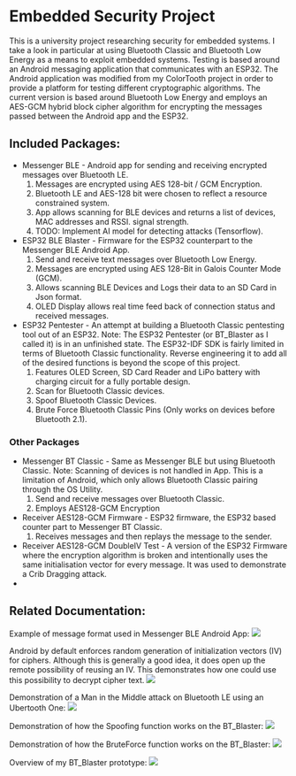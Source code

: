 # Embedded Security Project
This is a university project researching security for embedded systems. I take a look in particular at using Bluetooth Classic and Bluetooth Low Energy as a means to exploit embedded systems. Testing is based around an Android messaging application that communicates with an ESP32. The Android application was modified from my ColorTooth project in order to provide a platform for testing different cryptographic algorithms. The current version is based around Bluetooth Low Energy and employs an AES-GCM hybrid block cipher algorithm for encrypting the messages passed between the Android app and the ESP32.

## Included Packages:
* Messenger BLE - Android app for sending and receiving encrypted messages over Bluetooth LE.
	1. Messages are encrypted using AES 128-bit / GCM Encryption.
	1. Bluetooth LE and AES-128 bit were chosen to reflect a resource constrained system.
	1. App allows scanning for BLE devices and returns a list of devices, MAC addresses and RSSI. signal strength.
	1. TODO: Implement AI model for detecting attacks (Tensorflow).
* ESP32 BLE Blaster - Firmware for the ESP32 counterpart to the Messenger BLE Android App.
	1. Send and receive text messages over Bluetooth Low Energy.
	1. Messages are encrypted using AES 128-Bit in Galois Counter Mode (GCM).
	1. Allows scanning BLE Devices and Logs their data to an SD Card in Json format.
	1. OLED Display allows real time feed back of connection status and received messages.
* ESP32 Pentester - An attempt at building a Bluetooth Classic pentesting tool out of an ESP32. Note: The ESP32 Pentester (or BT_Blaster as I called it) is in an unfinished state. The ESP32-IDF SDK is fairly limited in terms of Bluetooth Classic functionality. Reverse engineering it to add all of the desired functions is beyond the scope of this project.
	1. Features OLED Screen, SD Card Reader and LiPo battery with charging circuit for a fully portable design.
	1. Scan for Bluetooth Classic devices.
	1. Spoof Bluetooth Classic Devices.
	1. Brute Force Bluetooth Classic Pins (Only works on devices before Bluetooth 2.1).
	
### Other Packages
* Messenger BT Classic - Same as Messenger BLE but using Bluetooth Classic. Note: Scanning of devices is not handled in App. This is a limitation of Android, which only allows Bluetooth Classic pairing through the OS Utility.
	1. Send and receive messages over Bluetooth Classic.
	1. Employs AES128-GCM Encryption
* Receiver AES128-GCM Firmware - ESP32 firmware, the ESP32 based counter part to Messenger BT Classic.
	1. Receives messages and then replays the message to the sender.
* Receiver AES128-GCM DoubleIV Test - A version of the ESP32 Firmware where the encryption algorithm is broken and intentionally uses the same initialisation vector for every message. It was used to demonstrate a Crib Dragging attack.
* 	
	
## Related Documentation:

Example of message format used in Messenger BLE Android App:
![](Presentation_Assets/AES-GCM_Message_Format.png)

Android by default enforces random generation of initialization vectors (IV) for ciphers. Although this is generally a good idea, it does open up the remote possibility of reusing an IV. This demonstrates how one could use this possibility to decrypt cipher text. 
![](Presentation_Assets/KPAttack_Diagram.png)

Demonstration of a Man in the Middle attack on Bluetooth LE using an Ubertooth One:
![](Presentation_Assets/BLE_ManInTheMiddle.png)

Demonstration of how the Spoofing function works on the BT_Blaster:
![](Presentation_Assets/BT_Classic_Spoofing.png)

Demonstration of how the BruteForce function works on the BT_Blaster:
![](Presentation_Assets/BT_Classic_BruteForce.png)

Overview of my BT_Blaster prototype:
![](Presentation_Assets/BT_Blaster_Presentation.png)

